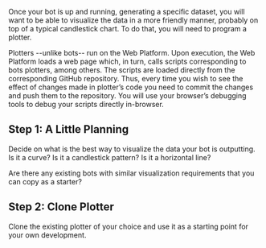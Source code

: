 Once your bot is up and running, generating a specific dataset, you will want to be able to visualize the data in a more friendly manner, probably on top of a typical candlestick chart. To do that, you will need to program a plotter.

Plotters --unlike bots-- run on the Web Platform. Upon execution, the Web Platform loads a web page which, in turn, calls scripts corresponding to bots plotters, among others. The scripts are loaded directly from the corresponding GitHub repository. Thus, every time you wish to see the effect of changes made in plotter’s code you need to commit the changes and push them to the repository. You will use your browser’s debugging tools to debug your scripts directly in-browser.

## Step 1: A Little Planning

Decide on what is the best way to visualize the data your bot is outputting. Is it a curve? Is it a candlestick pattern? Is it a horizontal line?

Are there any existing bots with similar visualization requirements that you can copy as a starter?

## Step 2: Clone Plotter

Clone the existing plotter of your choice and use it as a starting point for your own development.
